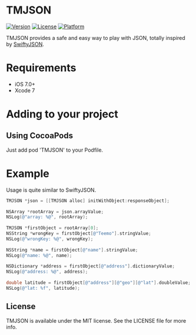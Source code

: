# TMJSON

[![Version](https://img.shields.io/cocoapods/v/TMJSON.svg?style=flat)](http://cocoapods.org/pods/TMJSON)
[![License](https://img.shields.io/cocoapods/l/TMJSON.svg?style=flat)](http://cocoapods.org/pods/TMJSON)
[![Platform](https://img.shields.io/cocoapods/p/TMJSON.svg?style=flat)](http://cocoapods.org/pods/TMJSON)

TMJSON provides a safe and easy way to play with JSON, totally inspired by [SwiftyJSON](https://github.com/SwiftyJSON/SwiftyJSON).

# Requirements
- iOS 7.0+
- Xcode 7

# Adding to your project

## Using CocoaPods

Just add pod 'TMJSON' to your Podfile.

# Example

Usage is quite similar to SwiftyJSON.

``` Objective-C
TMJSON *json = [[TMJSON alloc] initWithObject:responseObject];
        
NSArray *rootArray = json.arrayValue;
NSLog(@"array: %@", rootArray);
        
TMJSON *firstObject = rootArray[0];
NSString *wrongKey = firstObject[@"Teemo"].stringValue;
NSLog(@"wrongKey: %@", wrongKey);
        
NSString *name = firstObject[@"name"].stringValue;
NSLog(@"name: %@", name);
        
NSDictionary *address = firstObject[@"address"].dictionaryValue;
NSLog(@"address: %@", address);
        
double latitude = firstObject[@"address"][@"geo"][@"lat"].doubleValue;
NSLog(@"lat: %f", latitude);
```

## License

TMJSON is available under the MIT license. See the LICENSE file for more info.
